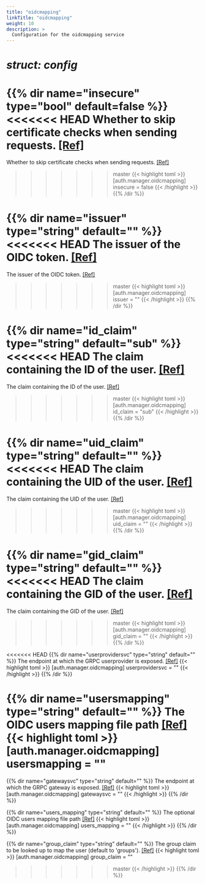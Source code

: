 ```yaml
---
title: "oidcmapping"
linkTitle: "oidcmapping"
weight: 10
description: >
  Configuration for the oidcmapping service
---
```


# _struct: config_

{{% dir name="insecure" type="bool" default=false %}}
<<<<<<< HEAD
Whether to skip certificate checks when sending requests. [[Ref]](https://github.com/cs3org/reva/tree/master/pkg/auth/manager/oidcmapping/oidcmapping.go#L57)
=======
Whether to skip certificate checks when sending requests. [[Ref]](https://github.com/cs3org/reva/tree/master/pkg/auth/manager/oidcmapping/oidcmapping.go#L59)
>>>>>>> master
{{< highlight toml >}}
[auth.manager.oidcmapping]
insecure = false
{{< /highlight >}}
{{% /dir %}}

{{% dir name="issuer" type="string" default="" %}}
<<<<<<< HEAD
The issuer of the OIDC token. [[Ref]](https://github.com/cs3org/reva/tree/master/pkg/auth/manager/oidcmapping/oidcmapping.go#L58)
=======
The issuer of the OIDC token. [[Ref]](https://github.com/cs3org/reva/tree/master/pkg/auth/manager/oidcmapping/oidcmapping.go#L60)
>>>>>>> master
{{< highlight toml >}}
[auth.manager.oidcmapping]
issuer = ""
{{< /highlight >}}
{{% /dir %}}

{{% dir name="id_claim" type="string" default="sub" %}}
<<<<<<< HEAD
The claim containing the ID of the user. [[Ref]](https://github.com/cs3org/reva/tree/master/pkg/auth/manager/oidcmapping/oidcmapping.go#L59)
=======
The claim containing the ID of the user. [[Ref]](https://github.com/cs3org/reva/tree/master/pkg/auth/manager/oidcmapping/oidcmapping.go#L61)
>>>>>>> master
{{< highlight toml >}}
[auth.manager.oidcmapping]
id_claim = "sub"
{{< /highlight >}}
{{% /dir %}}

{{% dir name="uid_claim" type="string" default="" %}}
<<<<<<< HEAD
The claim containing the UID of the user. [[Ref]](https://github.com/cs3org/reva/tree/master/pkg/auth/manager/oidcmapping/oidcmapping.go#L60)
=======
The claim containing the UID of the user. [[Ref]](https://github.com/cs3org/reva/tree/master/pkg/auth/manager/oidcmapping/oidcmapping.go#L62)
>>>>>>> master
{{< highlight toml >}}
[auth.manager.oidcmapping]
uid_claim = ""
{{< /highlight >}}
{{% /dir %}}

{{% dir name="gid_claim" type="string" default="" %}}
<<<<<<< HEAD
The claim containing the GID of the user. [[Ref]](https://github.com/cs3org/reva/tree/master/pkg/auth/manager/oidcmapping/oidcmapping.go#L61)
=======
The claim containing the GID of the user. [[Ref]](https://github.com/cs3org/reva/tree/master/pkg/auth/manager/oidcmapping/oidcmapping.go#L63)
>>>>>>> master
{{< highlight toml >}}
[auth.manager.oidcmapping]
gid_claim = ""
{{< /highlight >}}
{{% /dir %}}

<<<<<<< HEAD
{{% dir name="userprovidersvc" type="string" default="" %}}
The endpoint at which the GRPC userprovider is exposed. [[Ref]](https://github.com/cs3org/reva/tree/master/pkg/auth/manager/oidcmapping/oidcmapping.go#L62)
{{< highlight toml >}}
[auth.manager.oidcmapping]
userprovidersvc = ""
{{< /highlight >}}
{{% /dir %}}

{{% dir name="usersmapping" type="string" default="" %}}
 The OIDC users mapping file path [[Ref]](https://github.com/cs3org/reva/tree/master/pkg/auth/manager/oidcmapping/oidcmapping.go#L63)
{{< highlight toml >}}
[auth.manager.oidcmapping]
usersmapping = ""
=======
{{% dir name="gatewaysvc" type="string" default="" %}}
The endpoint at which the GRPC gateway is exposed. [[Ref]](https://github.com/cs3org/reva/tree/master/pkg/auth/manager/oidcmapping/oidcmapping.go#L64)
{{< highlight toml >}}
[auth.manager.oidcmapping]
gatewaysvc = ""
{{< /highlight >}}
{{% /dir %}}

{{% dir name="users_mapping" type="string" default="" %}}
 The optional OIDC users mapping file path [[Ref]](https://github.com/cs3org/reva/tree/master/pkg/auth/manager/oidcmapping/oidcmapping.go#L65)
{{< highlight toml >}}
[auth.manager.oidcmapping]
users_mapping = ""
{{< /highlight >}}
{{% /dir %}}

{{% dir name="group_claim" type="string" default="" %}}
 The group claim to be looked up to map the user (default to 'groups'). [[Ref]](https://github.com/cs3org/reva/tree/master/pkg/auth/manager/oidcmapping/oidcmapping.go#L66)
{{< highlight toml >}}
[auth.manager.oidcmapping]
group_claim = ""
>>>>>>> master
{{< /highlight >}}
{{% /dir %}}


